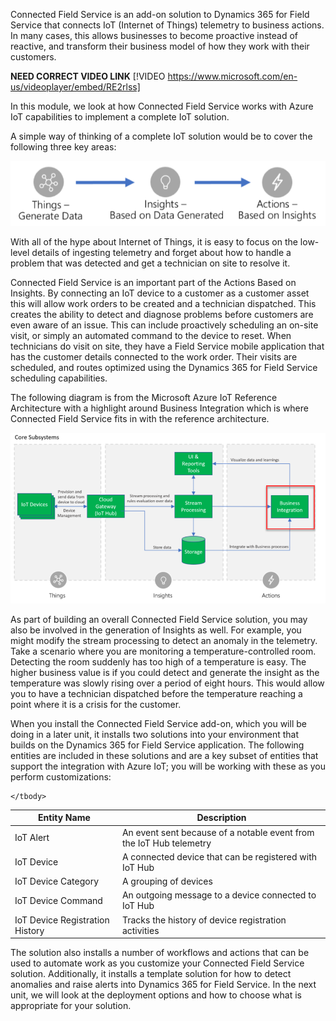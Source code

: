 Connected Field Service is an add-on solution to Dynamics 365 for Field Service that connects IoT (Internet of Things) telemetry to business actions. In many cases, this allows businesses to become proactive instead of reactive, and transform their business model of how they work with their customers.  

**NEED CORRECT VIDEO LINK**
[!VIDEO https://www.microsoft.com/en-us/videoplayer/embed/RE2rlss]

In this module, we look at how Connected Field Service works with Azure IoT capabilities to implement a complete IoT solution.

A simple way of thinking of a complete IoT solution would be to cover the following three key areas:


![IoT Key Areas-things, insights, actions](../media/1-gs-unit1.png)

With all of the hype about Internet of Things, it is easy to focus on the low-level details of ingesting telemetry and forget about how to handle a problem that was detected and get a technician on site to resolve it.  

Connected Field Service is an important part of the Actions Based on Insights.  By connecting an IoT device to a customer as a customer asset this will allow work orders to be created and a technician dispatched.  This creates the ability to detect and diagnose problems before customers are even aware of an issue.   This can include proactively scheduling an on-site visit, or simply an automated command to the device to reset.  When technicians do visit on site, they have a Field Service mobile application that has the customer details connected to the work order.  Their visits are scheduled, and routes optimized using the Dynamics 365 for Field Service scheduling capabilities.

The following diagram is from the Microsoft Azure IoT Reference Architecture with a highlight around Business Integration which is where Connected Field Service fits in with the reference architecture.

![Core Subsystem of Key Areas](../media/2-gs-unit1.png)

As part of building an overall Connected Field Service solution, you may also be involved in the generation of Insights as well.  For example, you might modify the stream processing to detect an anomaly in the telemetry.  Take a scenario where you are monitoring a temperature-controlled room.  Detecting the room suddenly has too high of a temperature is easy.  The higher business value is if you could detect and generate the insight as the temperature was slowly rising over a period of eight hours.  This would allow you to have a technician dispatched before the temperature reaching a point where it is a crisis for the customer.

When you install the Connected Field Service add-on, which you will be doing in a later unit, it installs two solutions into your environment that builds on the Dynamics 365 for Field Service application.  The following entities are included in these solutions and are a key subset of entities that support the integration with Azure IoT; you will be working with these as you perform customizations:

<table>
    <thead>
        <tr>
            <th>
                Entity Name
            </th>
            <th>
                Description
            </th>
        </tr>
    </thead>
    <tbody>
        <tr>
            <td>IoT Alert</td>
            <td>
                An event sent because of a notable event from the IoT Hub telemetry
            </td>
        </tr>
        <tr>
            <td>IoT Device</td>
            <td>A connected device that can be registered with IoT Hub</td>
        </tr>
        <tr>
            <td>IoT Device Category</td>
            <td>
                A grouping of devices
            </td>
        </tr>
        <tr>
            <td>IoT Device Command</td>
            <td>An outgoing message to a device connected to IoT Hub</td>
        </tr>
        <tr>
            <td>IoT Device Registration History</td>
            <td>Tracks the history of device registration activities</td>
        </tr>       
        
    </tbody>
</table>

The solution also installs a number of workflows and actions that can be used to automate work as you customize your Connected Field Service solution.  Additionally, it installs a template solution for how to detect anomalies and raise alerts into Dynamics 365 for Field Service.
In the next unit, we will look at the deployment options and how to choose what is appropriate for your solution.
